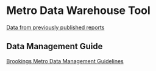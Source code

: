 # Metro Data Warehouse Tool
[Data from previously published reports](https://sifan.shinyapps.io/GETDATA/)

## Data Management Guide
[Brookings Metro Data Management Guidelines](https://brookingsinstitution.sharepoint.com/:w:/s/MetroResearch/EcaSb37S2RZHjHdGYD4PUd8BfhKkAcP-CYSNi9VLR1PeeQ?e=oqfKlS)
